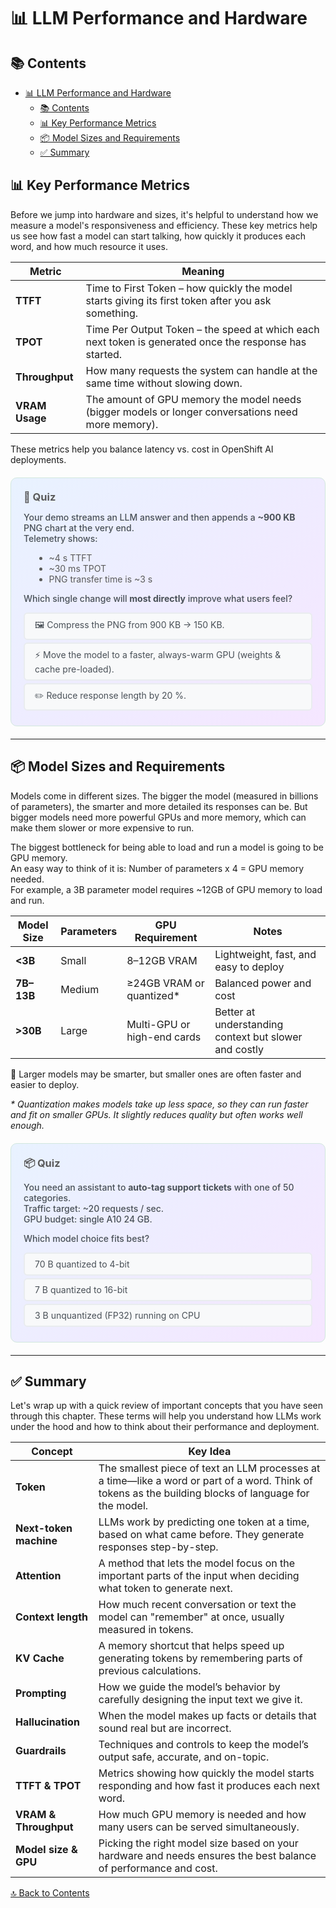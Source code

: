 # 📊 LLM Performance and Hardware

## 📚 Contents
- [📊 LLM Performance and Hardware](#-llm-performance-and-hardware)
  - [📚 Contents](#-contents)
  - [📊 Key Performance Metrics](#-key-performance-metrics)
  - [📦 Model Sizes and Requirements](#-model-sizes-and-requirements)
  - [✅ Summary](#-summary)

## 📊 Key Performance Metrics

Before we jump into hardware and sizes, it's helpful to understand how we measure a model's responsiveness and efficiency. These key metrics help us see how fast a model can start talking, how quickly it produces each word, and how much resource it uses.

| Metric                  | Meaning                                                      |
|-------------------------|--------------------------------------------------------------|
| **TTFT**                | Time to First Token – how quickly the model starts giving its first token after you ask something. |
| **TPOT**                | Time Per Output Token – the speed at which each next token is generated once the response has started. |
| **Throughput**          | How many requests the system can handle at the same time without slowing down. |
| **VRAM Usage**          | The amount of GPU memory the model needs (bigger models or longer conversations need more memory). |

These metrics help you balance latency vs. cost in OpenShift AI deployments.

<!-- 📏 Latency root-cause quiz -->
<div style="background:linear-gradient(135deg,#e8f2ff 0%,#f5e6ff 100%);
            padding:20px;border-radius:10px;margin:20px 0;border:1px solid #d1e7dd;">

<h3 style="margin:0 0 8px;color:#5a5a5a;">📏 Quiz</h3>

<p style="color:#495057;font-weight:500;">
Your demo streams an LLM answer and then appends a <b>~900 KB</b> PNG chart
at the very end.<br>
Telemetry shows:
</p>

<ul style="margin-left:1.2em;color:#5a5a5a;">
  <li>~4 s TTFT</li>
  <li>~30 ms TPOT</li>
  <li>PNG transfer time is ~3 s</li>
</ul>

<p style="color:#495057;font-weight:500;">
Which single change will <b>most directly</b> improve what users feel?
</p>

<style>
.latOpt{display:block;margin:4px 0;padding:8px 16px;background:#f8f9fa;border-radius:6px;cursor:pointer;
       border:2px solid #e9ecef;color:#495057;transition:.2s}
.latOpt:hover{background:#fff;transform:translateY(-1px);border-color:#dee2e6}
.latRad{display:none}
.latRad:checked + .latOpt[data-good="true"]{background:#d4edda;color:#155724;border-color:#c3e6cb}
.latRad:checked + .latOpt[data-good="false"]{background:#f8d7da;color:#721c24;border-color:#f5b7b1}
.latFeed{display:none;margin:4px 0;padding:8px 16px;border-radius:6px}
#lat-good:checked ~ .latFeed[data-type="good"],
#lat-w1:checked  ~ .latFeed[data-type="bad"],
#lat-w2:checked  ~ .latFeed[data-type="bad"]{display:block}
.latFeed[data-type="good"]{background:#d1f2eb;color:#0c5d56;border:1px solid #a3d9cc}
.latFeed[data-type="bad"]{background:#fce8e6;color:#58151c;border:1px solid #f5b7b1}
</style>

<div>
  <input type="radio" id="lat-w1" name="lat" class="latRad">
  <label for="lat-w1" class="latOpt" data-good="false">
    🖼️ Compress the PNG from 900 KB → 150 KB.
  </label>

  <input type="radio" id="lat-good" name="lat" class="latRad">
  <label for="lat-good" class="latOpt" data-good="true">
    ⚡ Move the model to a faster, always-warm GPU (weights & cache pre-loaded).
  </label>

  <input type="radio" id="lat-w2" name="lat" class="latRad">
  <label for="lat-w2" class="latOpt" data-good="false">
    ✏️ Reduce response length by 20 %.
  </label>

  <div class="latFeed" data-type="good">
    ✅ The biggest pain is the 4 s silence <em>before</em> any text streams.
    Shortening model start-up on a warm GPU tackles that gap directly.
  </div>
  <div class="latFeed" data-type="bad">
    ❌ Image size or per-token speed tweaks won’t fix the long initial pause.
  </div>
</div>
</div>

---

## 📦 Model Sizes and Requirements

Models come in different sizes. The bigger the model (measured in billions of parameters), the smarter and more detailed its responses can be. But bigger models need more powerful GPUs and more memory, which can make them slower or more expensive to run.

The biggest bottleneck for being able to load and run a model is going to be GPU memory.  
An easy way to think of it is: Number of parameters x 4 = GPU memory needed.  
For example, a 3B parameter model requires ~12GB of GPU memory to load and run.  

| Model Size     | Parameters | GPU Requirement            | Notes                            |
|----------------|------------|-----------------------------|----------------------------------|
| **<3B**         | Small      | 8–12GB VRAM                | Lightweight, fast, and easy to deploy             |
| **7B–13B**      | Medium     | ≥24GB VRAM or quantized*     | Balanced power and cost          |
| **>30B**        | Large      | Multi-GPU or high-end cards | Better at understanding context but slower and costly |

🧠 Larger models may be smarter, but smaller ones are often faster and easier to deploy.

_* Quantization makes models take up less space, so they can run faster and fit on smaller GPUs. It slightly reduces quality but often works well enough._

<!-- 📦 model size / GPU trade-off -->
<div style="background:linear-gradient(135deg,#e8f2ff 0%,#f5e6ff 100%);
            padding:20px;border-radius:10px;margin:20px 0;border:1px solid #d1e7dd;">

<h3 style="margin:0 0 8px;color:#5a5a5a;">📦 Quiz</h3>

<p style="color:#495057;font-weight:500;">
You need an assistant to <b>auto-tag support tickets</b> with one of 50 categories.<br>
Traffic target: ~20 requests / sec.<br>
GPU budget: single A10 24 GB.
</p>

<p style="color:#495057;font-weight:500;">Which model choice fits best?</p>

<style>
.szOpt{display:block;margin:4px 0;padding:8px 16px;background:#f8f9fa;border-radius:6px;cursor:pointer;
       border:2px solid #e9ecef;color:#495057;transition:.2s}
.szOpt:hover{background:#fff;transform:translateY(-1px);border-color:#dee2e6}
.szRad{display:none}
.szRad:checked + .szOpt[data-good="true"]{background:#d4edda;color:#155724;border-color:#c3e6cb}
.szRad:checked + .szOpt[data-good="false"]{background:#f8d7da;color:#721c24;border-color:#f5b7b1}
.szFeed{display:none;margin:4px 0;padding:8px 16px;border-radius:6px}
#sz-good:checked ~ .szFeed[data-type="good"],
#sz-w1:checked  ~ .szFeed[data-type="bad"],
#sz-w2:checked  ~ .szFeed[data-type="bad"]{display:block}
.szFeed[data-type="good"]{background:#d1f2eb;color:#0c5d56;border:1px solid #a3d9cc}
.szFeed[data-type="bad"]{background:#fce8e6;color:#58151c;border:1px solid #f5b7b1}
</style>

<div>
  <input type="radio" id="sz-w1" name="sz" class="szRad">
  <label for="sz-w1" class="szOpt" data-good="false">
    70 B quantized to 4-bit
  </label>

  <input type="radio" id="sz-good" name="sz" class="szRad">
  <label for="sz-good" class="szOpt" data-good="true">
    7 B quantized to 16-bit
  </label>

  <input type="radio" id="sz-w2" name="sz" class="szRad">
  <label for="sz-w2" class="szOpt" data-good="false">
    3 B unquantized (FP32) running on CPU
  </label>

  <div class="szFeed" data-type="good">
    ✅ 7 B @ 16-bit ≈ 7 B × 2 byte ≈ 14 GB → easily fits 24 GB with some space for the KV-cache (context window) and meets 20 req/s.
  </div>
  <div class="szFeed" data-type="bad">
    ❌ Reminder: rough memory rule — parameters ×4 bytes (FP32) or ×2 bytes (FP16).  <br>
    Even at 0.5 B/param (4-bit), 70 B ≈ 35 GB → too big for 24 GB. <br>
    For the small 3B model, accuracy/QPS drops too much.
  </div>
</div>
</div>

---

## ✅ Summary

Let's wrap up with a quick review of important concepts that you have seen through this chapter. These terms will help you understand how LLMs work under the hood and how to think about their performance and deployment.

| Concept                | Key Idea                                                            |
|------------------------|---------------------------------------------------------------------|
| **Token**              | The smallest piece of text an LLM processes at a time—like a word or part of a word. Think of tokens as the building blocks of language for the model. |
| **Next-token machine** | LLMs work by predicting one token at a time, based on what came before. They generate responses step-by-step. |
| **Attention**          | A method that lets the model focus on the important parts of the input when deciding what token to generate next. |
| **Context length**     | How much recent conversation or text the model can "remember" at once, usually measured in tokens. |
| **KV Cache**           | A memory shortcut that helps speed up generating tokens by remembering parts of previous calculations. |
| **Prompting**          | How we guide the model’s behavior by carefully designing the input text we give it. |
| **Hallucination**      | When the model makes up facts or details that sound real but are incorrect. |
| **Guardrails**         | Techniques and controls to keep the model’s output safe, accurate, and on-topic. |
| **TTFT & TPOT**        | Metrics showing how quickly the model starts responding and how fast it produces each next word. |
| **VRAM & Throughput**  | How much GPU memory is needed and how many users can be served simultaneously. |
| **Model size & GPU**   | Picking the right model size based on your hardware and needs ensures the best balance of performance and cost. |



[🔝 Back to Contents](#contents)